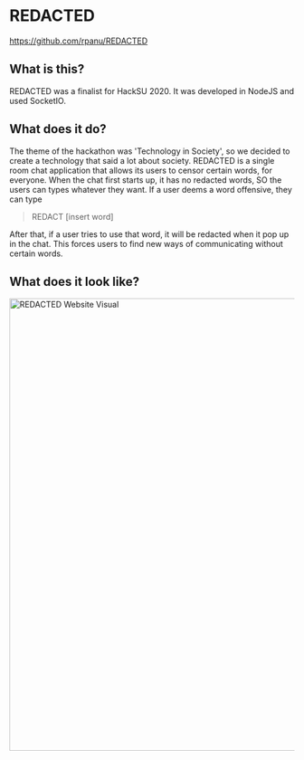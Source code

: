 # REDACTED
https://github.com/rpanu/REDACTED

## What is this?
REDACTED was a finalist for HackSU 2020. It was developed in NodeJS and used SocketIO. 

## What does it do?
The theme of the hackathon was 'Technology in Society', so we decided to create a technology that said a lot about society. REDACTED is a single room chat application that allows its users to censor certain words, for everyone. When the chat first starts up, it has no redacted words, SO the users can types whatever they want. If a user deems a word offensive, they can type  

> REDACT [insert word]

After that, if a user tries to use that word, it will be redacted when it pop up in the chat. This forces users to find new ways of communicating without certain words. 

## What does it look like?
<img alt="REDACTED Website Visual" src="https://github.com/rpanu/REDACTED/blob/master/images/redacted.PNG?raw=true" width="800">
